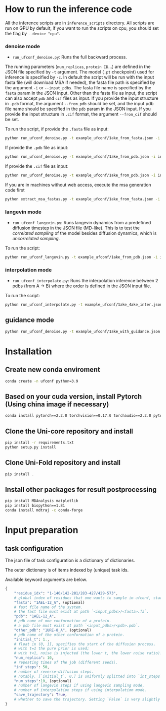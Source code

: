 # How to run the inference code
All the inference scripts are in `inference_scripts` directory. All scripts are run on GPU by default, if you want to run the scripts on cpu, you should set the flag by `--device "cpu"`.
### denoise mode
* `run_ufconf_denoise.py`: Runs the full backward process.

The running parameters (`num_replicas`, `protein ID`...) are defined in the JSON file specified by `-t` argument.  The model (`.pt` checkpoint) used for inference is specified by `-c`. 
In default the script will be run with the input fasta file (will download MSA if needed), the fasta file path is specified by the argument `-i` or `--input_pdbs`. The fasta file name is specified by the `fasta` param in the JSON input. Other than the fasta file as input, the script can also accept `pdb` and `cif` files as input. If you provide the input structure in `.pdb` format, the argument `--from_pdb` should be set, and the input pdb file name should be specified in the `pdb` param in the JSON input. If you provide the input structure in `.cif` format, the argument `--from_cif` should be set.

To run the script,
if provide the `.fasta` file as input:
```bash
python run_ufconf_denoise.py -t example_ufconf/1ake_from_fasta.json -i input_fastas/ -c checkpoint.pt -o ./ufconf_out
```
If provide the `.pdb` file as input:
```bash
python run_ufconf_denoise.py -t example_ufconf/1ake_from_pdb.json -i input_pdbs/ -c checkpoint.pt -o ./ufconf_out --from_pdb
```
If provide the `.cif` file as input:
```bash
python run_ufconf_denoise.py -t example_ufconf/1ake_from_pdb.json -i input_pdbs/ -c checkpoint.pt -o ./ufconf_out --from_cif
```

If you are in machines without web access, execute the msa generation code first
```bash
python extract_msa_fastas.py -t example_ufconf/1ake_from_fasta.json -i input_fastas/ -o ./ufconf_out
```

### langevin mode
* `run_ufconf_langevin.py`:  Runs langevin dynamics from a predefined diffusion timestep in the JSON file (MD-like). This is to test the *correlated sampling* of the model besides diffusion dynamics, which is *uncorrelated sampling*.  

To run the script:
```bash
python run_ufconf_langevin.py -t example_ufconf/1ake_from_pdb.json -i input_pdbs/ -c checkpoint.pt -o ./ufconf_out
```

### interpolation mode
* `run_ufconf_interpolate.py`: Runs the interpolation inference between 2 pdbs (from A -> B) where the order is defined in the JSON input file.

To run the script:
```bash
python run_ufconf_interpolate.py -t example_ufconf/1ake_4ake_inter.json -i input_pdbs/ -c checkpoint.pt -o ./ufconf_out
```

## guidance mode
```bash
python run_ufconf_denoise.py -t example_ufconf/1ake_with_guidance.json -i ./input_fastas -c checkpoint.pt -o ./ufconf_out --use_guidance
 ```

# Installation

## Create new conda enviroment
```bash
conda create -n ufconf python=3.9
```

## Based on your cuda version, install Pytorch (Using china image if necessary)
```bash
conda install pytorch==2.2.0 torchvision==0.17.0 torchaudio==2.2.0 pytorch-cuda=11.8 -c pytorch -c nvidia
```

## Clone the Uni-core repository and install
```bash
pip install -r requirements.txt
python setup.py install
```

## Clone Uni-Fold repository and install
```bash
pip install .
```

## Install other packages for result postprocessing
```bash
pip install MDAnalysis matplotlib
pip install biopython==1.81
conda install mdtraj -c conda-forge
```

# Input preparation
## task configuration
The json file of task configuration is a dictionary of dictionaries.

The outer dictionary is of items indexed by (unique) task ids.

Available keyword arguments are below.

```python
{
    "residue_idx": "1-140/142-281/283-427/429-573",
    # global index of residues that one wants to sample in ufconf, start from 0, using "/" to separate regions, index is across all chains
    "fasta": "1AEL-12_A", (optional)
    # fast file name of the system.
    # the fast file must exist at path `<input_pdbs>/<fasta>.fa`.
    "pdb": "1AEL-12_A",
    # pdb name of one conformation of a protein.
    # a pdb file must exist at path `<input_pdbs>/<pdb>.pdb`.
    "other_pdb": "1URE-8_A", (optional)
    # pdb name of the other conformation of a protein.
    "initial_t": 1.,
    # float in (0, 1], specifies the start of the diffusion process. 
    # with t=1 the pure prior is used; 
    # with t<1, noise is injected (the lower t, the lower noise ratio).
    "num_replica": 10,
    # repeating times of the job (different seeds).
    "inf_steps": 50,
    # number of reverse-diffusion steps.
    # notably, [`initial_t`, 0.] is uniformly splitted into `int_steps`+1 grids.
    "num_steps":10, (optional)
    # number of langevin steps if using langevin sampling mode,
    # number of interpolation steps if using interpolation mode.
    "save_trajectory": True,
    # whether to save the trajectory. Setting `False` is very slightly faster.
}
```

